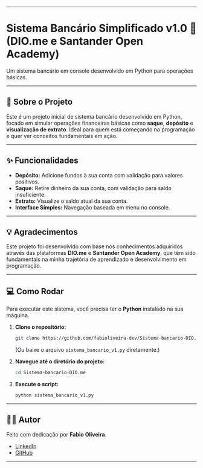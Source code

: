 -----
# Sistema Bancário Simplificado v1.0 💸 (DIO.me e Santander Open Academy)

Um sistema bancário em console desenvolvido em Python para operações básicas.


-----

## 🚀 Sobre o Projeto

Este é um projeto inicial de sistema bancário desenvolvido em Python, focado em simular operações financeiras básicas como **saque**, **depósito** e **visualização de extrato**. Ideal para quem está começando na programação e quer ver conceitos fundamentais em ação.

-----

## ✨ Funcionalidades

  * **Depósito:** Adicione fundos à sua conta com validação para valores positivos.
  * **Saque:** Retire dinheiro da sua conta, com validação para saldo insuficiente.
  * **Extrato:** Visualize o saldo atual da sua conta.
  * **Interface Simples:** Navegação baseada em menu no console.

-----

## 💡 Agradecimentos

Este projeto foi desenvolvido com base nos conhecimentos adquiridos através das plataformas **DIO.me** e **Santander Open Academy**, que têm sido fundamentais na minha trajetória de aprendizado e desenvolvimento em programação.

-----

## 💻 Como Rodar

Para executar este sistema, você precisa ter o **Python** instalado na sua máquina.

1.  **Clone o repositório:**

    ```bash
    git clone https://github.com/fabioliveira-dev/Sistema-bancario-DIO.me.git
    ```

    (Ou baixe o arquivo `sistema_bancario_v1.py` diretamente.)

2.  **Navegue até o diretório do projeto:**

    ```bash
    cd Sistema-bancario-DIO.me
    ```

3.  **Execute o script:**

    ```bash
    python sistema_bancario_v1.py
    ```

-----

## 👨‍💻 Autor

Feito com dedicação por **Fabio Oliveira**.

  * [LinkedIn](https://www.linkedin.com/in/fabioliveira87/)
  * [GitHub](https://github.com/fabioliveira-dev)

-----
